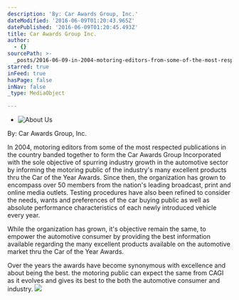 ```yaml
---
description: 'By: Car Awards Group, Inc.'
dateModified: '2016-06-09T01:20:43.965Z'
datePublished: '2016-06-09T01:20:45.493Z'
title: Car Awards Group Inc.
author:
  - {}
sourcePath: >-
  _posts/2016-06-09-in-2004-motoring-editors-from-some-of-the-most-respected-pu.md
starred: true
inFeed: true
hasPage: false
inNav: false
_type: MediaObject

---
```

* ![About Us](https://s3-us-west-2.amazonaws.com/the-grid-img/p/5c6fac1969b8199eaf93694c2bf2b57d552a2814.jpg)

By: Car Awards Group, Inc.

In 2004, motoring editors from some of the most respected publications in the country banded together to form the Car Awards Group Incorporated with the sole objective of spurring industry growth in the automotive sector by informing the motoring public of the industry's many excellent products thru the Car of the Year Awards. Since then, the organization has grown to encompass over 50 members from the nation's leading broadcast, print and online media outlets. Testing procedures have also been refined to consider the needs, wants and preferences of the car buying public as well as absolute performance characteristics of each newly introduced vehicle every year.

While the organization has grown, it's objective remain the same, to empower the automotive consumer by providing the best information available regarding the many excellent products available on the automotive market thru the Car of the Year Awards.

Over the years the awards have become synonymous with excellence and about being the best. the motoring public can expect the same from CAGI as it evolves and gives its best to the both the automotive consumer and industry.
![](https://the-grid-user-content.s3-us-west-2.amazonaws.com/a69f123b-1990-4c64-b694-83d8dd0c0f94.jpg)